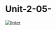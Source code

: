 # Unit-2-05-
 [![linter](https://github.com/Mateo-Ugarte/Unit-2-05-/workflows/linter/badge.svg)](https://github.com/marketplace/actions/super-linter)    
